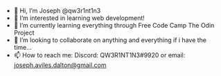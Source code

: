 - 👋 Hi, I’m Joseph @qw3r1nt1n3
- 👀 I’m interested in learning web development!
- 🌱 I’m currently learning everything through Free Code Camp The Odin Project
- 💞️ I’m looking to collaborate on anything and everything if i have the time...
- 📫 How to reach me: Discord: QW3R1NT1N3#9920 or email: joseph.aviles.dalton@gmail.com
